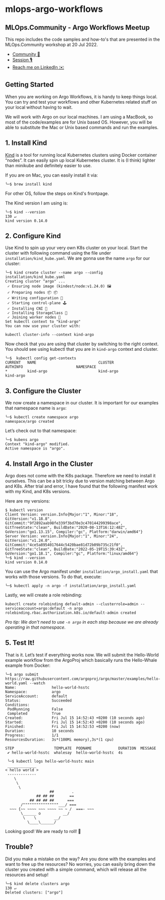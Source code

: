 # mlops-argo-workflows

## MLOps.Community - Argo Workflows Meetup

This repo includes the code samples and how-to's that are presented in the MLOps.Community workshop at 20 Jul 2022.


- [Community 💬](https://mlops.community/)
- [Session 🎙](https://mlops.community/watch/argo-workflows_eZ1GowAF3vHExq/)
- [Reach me on LinkedIn ✉️](https://www.linkedin.com/in/kemaltugrulyesilbek/)

## Getting Started

When you are working on Argo Workflows, it is handy to keep things local. You can try and test your workflows and other 
Kubernetes related stuff on your local without having to wait. 

We will work with Argo on our local machines. I am using a MacBook, so most of the code/examples are for Unix based OS.
However, you will be able to substitute the Mac or Unix based commands and run the examples.

## 1. Install Kind

[Kind](https://kind.sigs.k8s.io/) is a tool for running local Kubernetes clusters using Docker container “nodes”. It 
can easily spin up local Kubernetes cluster. It is (I think) lighter than minikube and definitely easier to use.

If you are on Mac, you can easily install it via: 

```shell
╰─$ brew install kind
```

For other OS, follow the steps on Kind's frontpage.

The Kind version I am using is:

```shell
╰─$ kind --version                                                                                                                               130 ↵
kind version 0.14.0
```

## 2. Configure Kind

Use Kind to spin up your very own K8s cluster on your local. Start the cluster with following command using the file 
under `installation/kind_kube.yaml`. We are gonna use the name `argo` for our cluster:

```shell
╰─$ kind create cluster --name argo --config installation/kind_kube.yaml
Creating cluster "argo" ...
 ✓ Ensuring node image (kindest/node:v1.24.0) 🖼
 ✓ Preparing nodes 📦 📦
 ✓ Writing configuration 📜
 ✓ Starting control-plane 🕹️
 ✓ Installing CNI 🔌
 ✓ Installing StorageClass 💾
 ✓ Joining worker nodes 🚜
Set kubectl context to "kind-argo"
You can now use your cluster with:

kubectl cluster-info --context kind-argo
```

Now check that you are using that cluster by switching to the right context. You should see using kubectl that you 
are in `kind-argo` context and cluster.

```shell
╰─$  kubectl config get-contexts
CURRENT   NAME                            CLUSTER                         AUTHINFO                        NAMESPACE
*         kind-argo                       kind-argo                       kind-argo
```

## 3. Configure the Cluster

We now create a namespace in our cluster. It is important for our examples that namespace name is `argo`:

```shell
╰─$ kubectl create namespace argo
namespace/argo created
```

Let’s check out to that namespace:

```shell
╰─$ kubens argo
Context "kind-argo" modified.
Active namespace is "argo".
```

## 4. Install Argo in the Cluster

Argo does not come with the K8s package. Therefore we need to install it ourselves. This can be a bit tricky due to 
version matching between Argo and K8s. After trial and error, I have found that the following manifest work with my 
Kind, and K8s versions.

Here are my versions:

```shell
$ kubectl version
Client Version: version.Info{Major:"1", Minor:"18", GitVersion:"v1.18.8", GitCommit:"9f2892aab98fe339f3bd70e3c470144299398ace", GitTreeState:"clean", BuildDate:"2020-08-13T16:12:48Z", GoVersion:"go1.13.15", Compiler:"gc", Platform:"darwin/amd64"}
Server Version: version.Info{Major:"1", Minor:"24", GitVersion:"v1.24.0", GitCommit:"4ce5a8954017644c5420bae81d72b09b735c21f0", GitTreeState:"clean", BuildDate:"2022-05-19T15:39:43Z", GoVersion:"go1.18.1", Compiler:"gc", Platform:"linux/amd64"}
╰─$ kind --version
kind version 0.14.0
```

You can use the Argo manifest under `installation/argo_install.yaml` that works with those versions.  To do that, execute:

```shell
╰─$ kubectl apply -n argo -f installation/argo_install.yaml
```

Lastly, we will create a role rebinding:

```shell
kubectl create rolebinding default-admin --clusterrole=admin --serviceaccount=argo:default -n argo
rolebinding.rbac.authorization.k8s.io/default-admin created
```

_Pro tip: We don't need to use `-n argo` in each step because we are already operating in that namespace._


## 5. Test It!

That is it. Let’s test if everything works now. We will submit the Hello-World example workflow from the ArgoProj which
basically runs the Hello-Whale example from Docker:

```shell
╰─$ argo submit https://raw.githubusercontent.com/argoproj/argo/master/examples/hello-world.yaml --watch
Name:                hello-world-hsstc
Namespace:           argo
ServiceAccount:      default
Status:              Succeeded
Conditions:
 PodRunning          False
 Completed           True
Created:             Fri Jul 15 14:52:43 +0200 (10 seconds ago)
Started:             Fri Jul 15 14:52:43 +0200 (10 seconds ago)
Finished:            Fri Jul 15 14:52:53 +0200 (now)
Duration:            10 seconds
Progress:            1/1
ResourcesDuration:   3s*(100Mi memory),3s*(1 cpu)

STEP                  TEMPLATE  PODNAME            DURATION  MESSAGE
 ✔ hello-world-hsstc  whalesay  hello-world-hsstc  4s
 
 ╰─$ kubectl logs hello-world-hsstc main
 _____________
< hello world >
 -------------
    \
     \
      \
                    ##        .
              ## ## ##       ==
           ## ## ## ##      ===
       /""""""""""""""""___/ ===
  ~~~ {~~ ~~~~ ~~~ ~~~~ ~~ ~ /  ===- ~~~
       \______ o          __/
        \    \        __/
          \____\______/
```

Looking good! We are ready to roll! 🤘

## Trouble?

Did you make a mistake on the way? Are you done with the examples and want to free up the resources? No worries, you 
can easily bring down the cluster you created with a simple command, which will release all the resources and setup!

```shell
╰─$ kind delete clusters argo                                                                                                                     130 ↵
Deleted clusters: ["argo"]
```

